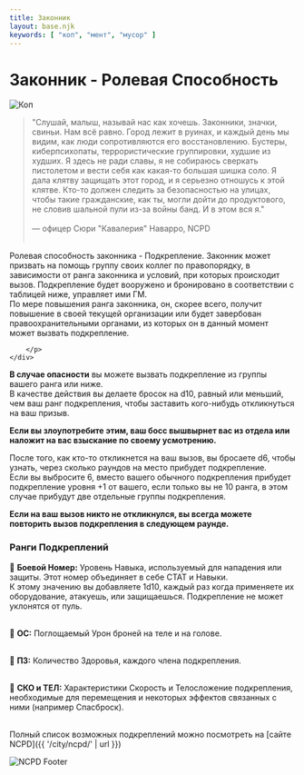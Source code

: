 ```yaml
---
title: Законник
layout: base.njk
keywords: [ "коп", "мент", "мусор" ]
---
```


# Законник - Ролевая Способность

<div class="image-container image-left">
    <img src="{{ '/images/content/job/cop/cop-art.png' | url }}" alt="Коп">
    <div class="text">
        <p>

>"Слушай, малыш, называй нас как хочешь. Законники, значки, свиньи. Нам всё
равно. Город лежит в руинах, и каждый день мы видим, как люди сопротивляются
его восстановлению. Бустеры, киберпсихопаты, террористические группировки,
худшие из худших. Я здесь не ради славы, я не собираюсь сверкать пистолетом и
вести себя как какая-то большая шишка соло. Я дала клятву защищать этот город, и я
серьезно отношусь к этой клятве. Кто-то должен следить за безопасностью на улицах,
чтобы такие гражданские, как ты, могли дойти до продуктового, не словив шальной
пули из-за войны банд. И в этом вся я."<br><br>
> — офицер Сюри "Кавалерия" Наварро, NCPD<br><br>

Ролевая способность законника - Подкрепление. Законник может призвать на помощь группу
своих коллег по правопорядку, в зависимости от ранга законника и условий, при которых
происходит вызов. Подкрепление будет вооружено и бронировано в соответствии с таблицей
ниже, управляет ими ГМ.<br>
По мере повышения ранга законника, он, скорее всего, получит повышение в своей текущей
организации или будет завербован правоохранительными органами, из которых он в данный
момент может вызвать подкрепление.

        </p>
    </div>

</div>

**В случае опасности** вы можете вызвать подкрепление из группы вашего ранга или ниже.<br>
В качестве действия вы делаете бросок на d10, равный или меньший, чем ваш ранг подкрепления,
чтобы заставить кого-нибудь откликнуться на ваш призыв.<br>

**Если вы злоупотребите этим, ваш босс вышвырнет вас из отдела или наложит на вас взыскание по своему усмотрению.**<br>

После того, как кто-то откликнется на ваш вызов, вы бросаете d6, чтобы узнать, через сколько
раундов на место прибудет подкрепление.<br>
Если вы выбросите 6, вместо вашего обычного подкрепления прибудет подкрепление уровня +1 от вашего,
если только вы не 10 ранга, в этом случае прибудут две отдельные группы подкрепления.<br>

**Если на ваш вызов никто не откликнулся, вы всегда можете повторить вызов подкрепления в следующем раунде.**

### Ранги Подкреплений

🔴 **Боевой Номер:** Уровень Навыка, используемый для нападения или защиты.
Этот номер объединяет в себе СТАТ и Навыки.<br>К этому значению вы добавляете 1d10, каждый раз когда
применяете их оборудование, атакуешь, или защищаешься. Подкрепление не может уклонятся от пуль.<br><br>

🔴 **ОС:** Поглощаемый Урон броней на теле и на голове.<br><br>

🔴 **ПЗ:** Количество Здоровья, каждого члена подкрепления.<br><br>

🔴 **СКО и ТЕЛ:** Характеристики Скорость и Телосложение подкрепления,
необходимые для перемещения и некоторых эффектов связанных с ними (например Спасброск).<br><br>

Полный список возможных подкреплений можно посмотреть на [сайте NCPD]({{ '/city/ncpd/' | url }})

<img src="{{ '/images/content/city/ncpd/ncpd-footer.png' | url }}" alt="NCPD Footer" class="footer-image" />